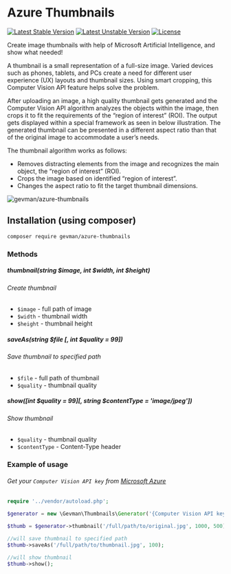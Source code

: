 # Azure Thumbnails

[![Latest Stable Version](https://poser.pugx.org/gevman/azure-thumbnails/v/stable?format=flat-square)](https://packagist.org/packages/gevman/azure-thumbnails)
[![Latest Unstable Version](https://poser.pugx.org/gevman/azure-thumbnails/v/unstable?format=flat-square)](https://packagist.org/packages/gevman/azure-thumbnails)
[![License](https://poser.pugx.org/gevman/azure-thumbnails/license?format=flat-square)](https://packagist.org/packages/gevman/azure-thumbnails)

Create image thumbnails with help of Microsoft Artificial Intelligence, and show what needed!

A thumbnail is a small representation of a full-size image. Varied devices such as phones, tablets, and PCs create a need for different user experience (UX) layouts and thumbnail sizes. Using smart cropping, this Computer Vision API feature helps solve the problem.

After uploading an image, a high quality thumbnail gets generated and the Computer Vision API algorithm analyzes the objects within the image, then crops it to fit the requirements of the “region of interest” (ROI). The output gets displayed within a special framework as seen in below illustration. The generated thumbnail can be presented in a different aspect ratio than that of the original image to accommodate a user’s needs.

The thumbnail algorithm works as follows:

- Removes distracting elements from the image and recognizes the main object, the “region of interest” (ROI).
- Crops the image based on identified “region of interest”.
- Changes the aspect ratio to fit the target thumbnail dimensions.


![gevman/azure-thumbnails](http://i.imgur.com/Y2hI8D8.png)

## Installation (using composer)

```bash
composer require gevman/azure-thumbnails
```

### Methods

##### thumbnail(string $image, int $width, int $height)
###### Create thumbnail
- `$image` - full path of image
- `$width` - thumbnail width
- `$height` - thumbnail height

##### saveAs(string $file \[, int $quality = 99\])
###### Save thumbnail to specified path
- `$file` - full path of thumbnail
- `$quality` - thumbnail quality


##### show(\[int $quality = 99\]\[, string $contentType = 'image/jpeg'\])
###### Show thumbnail
- `$quality` - thumbnail quality
- `$contentType` - Content-Type header


### Example of usage

###### Get your `Computer Vision API key` from [Microsoft Azure](https://portal.azure.com/#create/Microsoft.CognitiveServices/apitype/ComputerVision)

```php
require '../vendor/autoload.php';

$generator = new \Gevman\Thumbnails\Generator('{Computer Vision API key}');

$thumb = $generator->thumbnail('/full/path/to/original.jpg', 1000, 500);

//will save thumbnail to specified path
$thumb->saveAs('/full/path/to/thumbnail.jpg', 100);

//will show thumbnail
$thumb->show();
```
